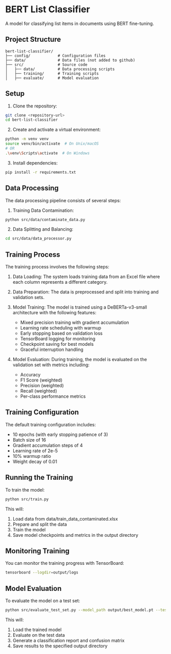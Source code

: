 # BERT List Classifier

A model for classifying list items in documents using BERT fine-tuning.

## Project Structure

```
bert-list-classifier/
├── config/            # Configuration files
├── data/              # Data files (not added to github)
├── src/               # Source code
│   ├── data/          # Data processing scripts
│   ├── training/      # Training scripts
│   ├── evaluate/      # Model evaluation
```

## Setup

1. Clone the repository:
```bash
git clone <repository-url>
cd bert-list-classifier
```

2. Create and activate a virtual environment:
```bash
python -m venv venv
source venv/bin/activate  # On Unix/macOS
# OR
.\venv\Scripts\activate  # On Windows
```

3. Install dependencies:
```bash
pip install -r requirements.txt
```

## Data Processing

The data processing pipeline consists of several steps:

1. Training Data Contamination:
```bash
python src/data/contaminate_data.py
```

2. Data Splitting and Balancing:
```bash
cd src/data/data_processor.py
```

## Training Process

The training process involves the following steps:

1. Data Loading: The system loads training data from an Excel file where each column represents a different category.
2. Data Preparation: The data is preprocessed and split into training and validation sets.
3. Model Training: The model is trained using a DeBERTa-v3-small architecture with the following features:
   - Mixed precision training with gradient accumulation
   - Learning rate scheduling with warmup
   - Early stopping based on validation loss
   - TensorBoard logging for monitoring
   - Checkpoint saving for best models
   - Graceful interruption handling

4. Model Evaluation: During training, the model is evaluated on the validation set with metrics including:
   - Accuracy
   - F1 Score (weighted)
   - Precision (weighted)
   - Recall (weighted)
   - Per-class performance metrics

## Training Configuration

The default training configuration includes:

- 10 epochs (with early stopping patience of 3)
- Batch size of 16
- Gradient accumulation steps of 4
- Learning rate of 2e-5
- 10% warmup ratio
- Weight decay of 0.01

## Running the Training

To train the model:
```bash
python src/train.py
```
This will:
1. Load data from data/train_data_contaminated.xlsx
2. Prepare and split the data
3. Train the model
4. Save model checkpoints and metrics in the output directory

## Monitoring Training

You can monitor the training progress with TensorBoard:
```bash
tensorboard --logdir=output/logs
```

## Model Evaluation

To evaluate the model on a test set:
```bash
python src/evaluate_test_set.py --model_path output/best_model.pt --test_data data/test_data.xlsx --output_dir evaluation_results
```
This will:
1. Load the trained model
2. Evaluate on the test data
3. Generate a classification report and confusion matrix
4. Save results to the specified output directory